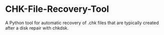 # CHK-File-Recovery-Tool
A Python tool for automatic recovery of .chk files that are typically created after a disk repair with chkdsk.
